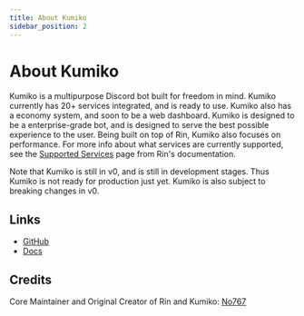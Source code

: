 ```yaml
---
title: About Kumiko
sidebar_position: 2
---
```


# About Kumiko

Kumiko is a multipurpose Discord bot built for freedom in mind. Kumiko currently has 20+ services integrated, and is ready to use. Kumiko also has a economy system, and soon to be a web dashboard. Kumiko is designed to be a enterprise-grade bot, and is designed to serve the best possible experience to the user. Being built on top of Rin, Kumiko also focuses on performance. For more info about what services are currently supported, see the [Supported Services](https://docs.rinbot.live/docs/about/supported-services) page from Rin's documentation.

Note that Kumiko is still in v0, and is still in development stages. Thus Kumiko is not ready for production just yet. Kumiko is also subject to breaking changes in v0.

## Links

- [GitHub](https://github.com/No767/Kumiko)
- [Docs](https://docs.kumiko-bot.tech)

## Credits

Core Maintainer and Original Creator of Rin and Kumiko: [No767](https://github.com/No767)